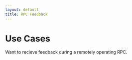 ```yaml
---
layout: default
title: RPC Feedback
---
```


# Use Cases

Want to recieve feedback during a remotely operating RPC. 



